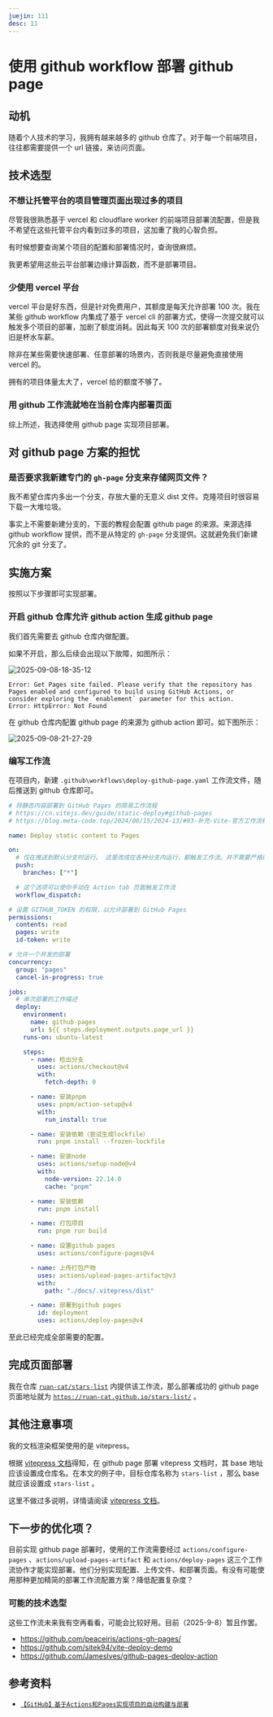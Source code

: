 ```yaml
---
juejin: 111
desc: 11
---
```


<!-- TODO: 编写完整的文章，并准备发文。 -->

# 使用 github workflow 部署 github page

## 动机

随着个人技术的学习，我拥有越来越多的 github 仓库了。对于每一个前端项目，往往都需要提供一个 url 链接，来访问页面。

## 技术选型

### 不想让托管平台的项目管理页面出现过多的项目

尽管我很熟悉基于 vercel 和 cloudflare worker 的前端项目部署流配置，但是我不希望在这些托管平台内看到过多的项目，这加重了我的心智负担。

有时候想要查询某个项目的配置和部署情况时，查询很麻烦。

我更希望用这些云平台部署边缘计算函数，而不是部署项目。

### 少使用 vercel 平台

vercel 平台是好东西，但是针对免费用户，其额度是每天允许部署 100 次。我在某些 github workflow 内集成了基于 vercel cli 的部署方式，使得一次提交就可以触发多个项目的部署，加剧了额度消耗。因此每天 100 次的部署额度对我来说仍旧是杯水车薪。

除非在某些需要快速部署、任意部署的场景内，否则我是尽量避免直接使用 vercel 的。

拥有的项目体量太大了，vercel 给的额度不够了。

### 用 github 工作流就地在当前仓库内部署页面

综上所述，我选择使用 github page 实现项目部署。

## 对 github page 方案的担忧

### 是否要求我新建专门的 `gh-page` 分支来存储网页文件？

我不希望仓库内多出一个分支，存放大量的无意义 dist 文件。克隆项目时很容易下载一大堆垃圾。

事实上不需要新建分支的，下面的教程会配置 github page 的来源。来源选择 github workflow 提供，而不是从特定的 `gh-page` 分支提供。这就避免我们新建冗余的 git 分支了。

## 实施方案

按照以下步骤即可实现部署。

### 开启 github 仓库允许 github action 生成 github page

我们首先需要去 github 仓库内做配置。

如果不开启，那么后续会出现以下故障，如图所示：

![2025-09-08-18-35-12](https://gh-img-store.ruan-cat.com/img/2025-09-08-18-35-12.png)

<!--
	这里为了掘金发文，没有使用vitepress的导入代码片段写法，故代码片段会存在更新不及时的情况。
	完整的代码片段 error-repo-not-github-page-config.log
-->

```log
Error: Get Pages site failed. Please verify that the repository has Pages enabled and configured to build using GitHub Actions, or consider exploring the `enablement` parameter for this action.
Error: HttpError: Not Found
```

在 github 仓库内配置 github page 的来源为 github action 即可。如下图所示：

![2025-09-08-21-27-29](https://gh-img-store.ruan-cat.com/img/2025-09-08-21-27-29.png)

### 编写工作流

在项目内，新建 `.github\workflows\deploy-github-page.yaml` 工作流文件，随后推送到 github 仓库即可。

<!--
	这里为了掘金发文，没有使用vitepress的导入代码片段写法，故代码片段会存在更新不及时的情况。
	完整的代码片段 deploy-github-page.yaml
-->

```yaml
# 将静态内容部署到 GitHub Pages 的简易工作流程
# https://cn.vitejs.dev/guide/static-deploy#github-pages
# https://blog.meta-code.top/2024/08/15/2024-13/#03-补充-Vite-官方工作流程样本

name: Deploy static content to Pages

on:
  # 仅在推送到默认分支时运行。 这里改成在各种分支内运行，都触发工作流。并不需要严格的限制为主分支。
  push:
    branches: ["*"]

  # 这个选项可以使你手动在 Action tab 页面触发工作流
  workflow_dispatch:

# 设置 GITHUB_TOKEN 的权限，以允许部署到 GitHub Pages
permissions:
  contents: read
  pages: write
  id-token: write

# 允许一个并发的部署
concurrency:
  group: "pages"
  cancel-in-progress: true

jobs:
  # 单次部署的工作描述
  deploy:
    environment:
      name: github-pages
      url: ${{ steps.deployment.outputs.page_url }}
    runs-on: ubuntu-latest

    steps:
      - name: 检出分支
        uses: actions/checkout@v4
        with:
          fetch-depth: 0

      - name: 安装pnpm
        uses: pnpm/action-setup@v4
        with:
          run_install: true

      - name: 安装依赖（尝试生成lockfile）
        run: pnpm install --frozen-lockfile

      - name: 安装node
        uses: actions/setup-node@v4
        with:
          node-version: 22.14.0
          cache: "pnpm"

      - name: 安装依赖
        run: pnpm install

      - name: 打包项目
        run: pnpm run build

      - name: 设置github pages
        uses: actions/configure-pages@v4

      - name: 上传打包产物
        uses: actions/upload-pages-artifact@v3
        with:
          path: "./docs/.vitepress/dist"

      - name: 部署到github pages
        id: deployment
        uses: actions/deploy-pages@v4
```

至此已经完成全部需要的配置。

## 完成页面部署

我在仓库 [`ruan-cat/stars-list`](https://github.com/ruan-cat/stars-list) 内提供该工作流，那么部署成功的 github page 页面地址就为 [`https://ruan-cat.github.io/stars-list/`](https://ruan-cat.github.io/stars-list/) 。

## 其他注意事项

我的文档渲染框架使用的是 vitepress。

根据 [vitepress 文档](https://vitepress.dev/zh/guide/deploy#github-pages)得知，在 github page 部署 vitepress 文档时，其 base 地址应该设置成仓库名。在本文的例子中，目标仓库名称为 `stars-list` ，那么 base 就应该设置成 `stars-list` 。

这里不做过多说明，详情请阅读 [vitepress 文档](https://vitepress.dev/zh/guide/deploy#setting-a-public-base-path)。

## 下一步的优化项？

目前实现 github page 部署时，使用的工作流需要经过 `actions/configure-pages` 、`actions/upload-pages-artifact` 和 `actions/deploy-pages` 这三个工作流协作才能实现部署。他们分别实现配置、上传文件、和部署页面。有没有可能使用那种更加精简的部署工作流配置方案？降低配置复杂度？

### 可能的技术选型

这些工作流未来我有空再看看，可能会比较好用。目前（2025-9-8）暂且作罢。

- https://github.com/peaceiris/actions-gh-pages/
- https://github.com/sitek94/vite-deploy-demo
- https://github.com/JamesIves/github-pages-deploy-action

## 参考资料

- [`【GitHub】基于Actions和Pages实现项目的自动构建与部署`](https://blog.meta-code.top/2024/08/15/2024-13/)
